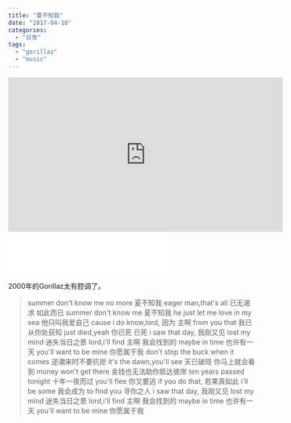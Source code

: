 ```yaml
---
title: "夏不知我"
date: "2017-04-10"
categories: 
  - "日常"
tags: 
  - "gorillaz"
  - "music"
---
```


<iframe src="https://www.youtube.com/embed/hji4gBuOvIQ" width="560" height="315" frameborder="0" allowfullscreen="allowfullscreen"></iframe>

 

<iframe src="//music.163.com/outchain/player?type=2&amp;id=18137222&amp;auto=0&amp;height=66" width="330" height="86" frameborder="no" marginwidth="0" marginheight="0"></iframe>

 2000年的Gorillaz太有腔调了。

> summer don't know me no more 夏不知我 eager man,that's all 已无渴求 如此而已 summer don't know me 夏不知我 he just let me love in my sea 他只叫我爱自己 cause i do know,lord, 因为 主啊 from you that 我已从你处获知 just died,yeah 你已死 已死 i saw that day, 我刚又见 lost my mind 迷失当日之景 lord,i'll find 主啊 我会找到的 maybe in time 也许有一天 you'll want to be mine 你愿属于我 don't stop the buck when it comes 逆潮来时不要抗拒 it's the dawn,you'll see 天已破晓 你马上就会看到 money won't get there 金钱也无法助你抵达彼岸 ten years passed tonight 十年一夜而过 you'll flee 你又要逃 if you do that, 若果真如此 i'll be some 我会成为 to find you 寻你之人 i saw that day, 我刚又见 lost my mind 迷失当日之景 lord,i'll find 主啊 我会找到的 maybe in time 也许有一天 you'll want to be mine 你愿属于我
